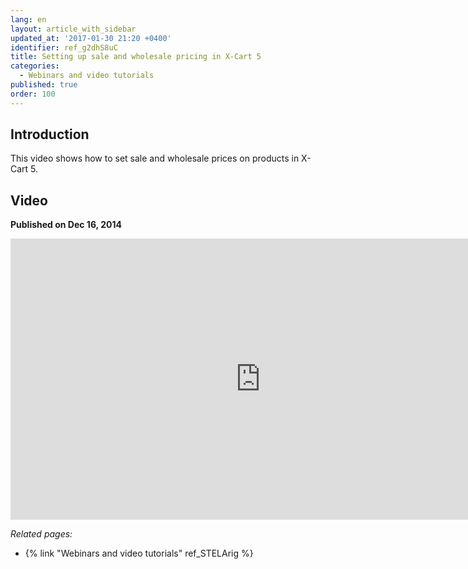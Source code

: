 ```yaml
---
lang: en
layout: article_with_sidebar
updated_at: '2017-01-30 21:20 +0400'
identifier: ref_g2dhS8uC
title: Setting up sale and wholesale pricing in X-Cart 5
categories:
  - Webinars and video tutorials
published: true
order: 100
---
```



## Introduction

This video shows how to set sale and wholesale prices on products in X-Cart 5.

## Video
**Published on Dec 16, 2014**
<iframe class="youtube-player" type="text/html" style="width: 800px; height: 450px" src="https://www.youtube.com/embed/OmXnMoEB020" frameborder="0"></iframe>


_Related pages:_

*   {% link "Webinars and video tutorials" ref_STELArig %}